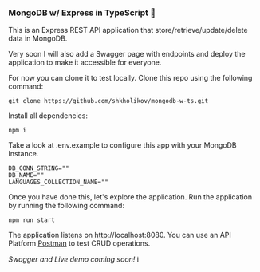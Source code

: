 ### MongoDB w/ Express in TypeScript 🧩

This is an Express REST API application that store/retrieve/update/delete data in MongoDB. 

Very soon I will also add a Swagger page with endpoints and deploy the application to make it accessible for everyone.  

For now you can clone it to test locally. Clone this repo using the following command: 
```
git clone https://github.com/shkholikov/mongodb-w-ts.git
```
Install all dependencies: 
```
npm i
```
Take a look at .env.example to configure this app with your MongoDB Instance.
```
DB_CONN_STRING=""
DB_NAME=""
LANGUAGES_COLLECTION_NAME=""
```
Once you have done this, let's explore the application. Run the application by running the following command:
```
npm run start
```
The application listens on http://localhost:8080. You can use an API Platform [Postman](https://www.postman.com) to test CRUD operations.

*Swagger and Live demo coming soon!* ℹ️

